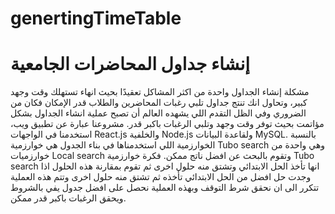 # genertingTimeTable

# إنشاء جداول المحاضرات الجامعية

مشكلة إنشاء الجداول واحدة من اكثر المشاكل تعقيدًا بحيث انهاء تستهلك وقت وجهد كبير، وتحاول انك تنتج جداول تلبي رغبات المحاضرين والطلاب قدر الإمكان فكان من الضروري وفي الظل التقدم اللي يشهده العالم أن تصبح عملية انشاء الجداول بشكل مؤاتمت بحيث توفر وقت وجهد وتلبي الرغبات باكبر قدر.
مشروعنا عبارة عن تطبيق ويب، استخدمنا في الواجهات React.js والخلفية Node.js ولقاعدة البيانات MySQL.
بالنسبة الخوارزمية اللي استخدمناها في بناء الجدول هي خوارزمية Tubo search وهي واحدة من خوارزميات Local search وتقوم بالبحث عن افضل ناتج ممكن.
فكرة خوارزمية Tubo search انها تأخذ الحل الابتدائي وتشتق منه حلول اخرى ثم تقوم بمقارنة هذه الحلول اذا وجدت حل افضل من الحل الابتدائي تأخذه ثم تشتق منه حلول اخرى وتتم هذه العملية تتكرر الى ان نحقق شرط التوقف وبهذه العملية نحصل على افضل جدول يفي بالشروط ويحقق الرغبات باكبر قدر ممكن.
